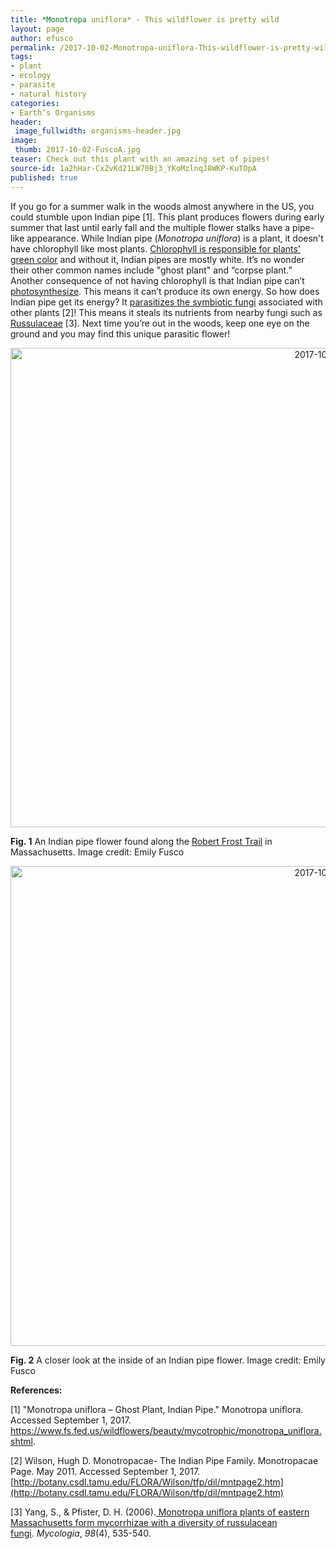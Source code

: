 ```yaml
---
title: *Monotropa uniflora* - This wildflower is pretty wild
layout: page
author: efusco
permalink: /2017-10-02-Monotropa-uniflora-This-wildflower-is-pretty-wild-EFusco/
tags:
- plant
- ecology
- parasite
- natural history
categories:
- Earth’s Organisms
header:
 image_fullwidth: organisms-header.jpg
image:
 thumb: 2017-10-02-FuscoA.jpg
teaser: Check out this plant with an amazing set of pipes!
source-id: 1a2hHar-CxZvKd21LW70Bj3_YKoMzlnqJ8WKP-KuTOpA
published: true
---
```

If you go for a summer walk in the woods almost anywhere in the US, you could stumble upon Indian pipe [1]. This plant produces flowers during early summer that last until early fall and the multiple flower stalks have a pipe-like appearance. While Indian pipe (*Monotropa uniflora*) is a plant, it doesn't have chlorophyll like most plants. [Chlorophyll is responsible for plants' green color](http://thatslifesci.com/2017-02-13-The-Earth-Is-A-Blue-Marble-EFusco/) and without it, Indian pipes are mostly white. It’s no wonder their other common names include "ghost plant" and “corpse plant.” Another consequence of not having chlorophyll is that Indian pipe can’t [photosynthesize](https://www2.estrellamountain.edu/faculty/farabee/BIOBK/BioBookPS.html). This means it can’t produce its own energy. So how does Indian pipe get its energy? It [parasitizes the symbiotic fungi](https://en.wikipedia.org/wiki/Myco-heterotrophy) associated with other plants [2]! This means it steals its nutrients from nearby fungi such as [Russulaceae](https://en.wikipedia.org/wiki/Russulaceae) [3]. Next time you’re out in the woods, keep one eye on the ground and you may find this unique parasitic flower!

<center><a data-flickr-embed="true"  href="https://www.flickr.com/photos/139839751@N06/37391565666/in/dateposted-friend/" title="2017-10-02-FuscoA"><img src="https://farm5.staticflickr.com/4468/37391565666_4892579359_b.jpg" width="1024" height="767" alt="2017-10-02-FuscoA"></a><script async src="//embedr.flickr.com/assets/client-code.js" charset="utf-8"></script></center>

**Fig. 1** An Indian pipe flower found along the [Robert Frost Trail](https://www.amherstma.gov/DocumentCenter/Home/View/610) in Massachusetts. Image credit: Emily Fusco

<center><a data-flickr-embed="true"  href="https://www.flickr.com/photos/139839751@N06/36768828373/in/dateposted-friend/" title="2017-10-02-FuscoB"><img src="https://farm5.staticflickr.com/4429/36768828373_a647daee5d_b.jpg" width="1024" height="768" alt="2017-10-02-FuscoB"></a><script async src="//embedr.flickr.com/assets/client-code.js" charset="utf-8"></script></center>

**Fig. 2** A closer look at the inside of an Indian pipe flower. Image credit: Emily Fusco

**References:**

[1] "Monotropa uniflora – Ghost Plant, Indian Pipe." Monotropa uniflora. Accessed September 1, 2017. https://www.fs.fed.us/wildflowers/beauty/mycotrophic/monotropa_uniflora.shtml.

[2] Wilson, Hugh D. Monotropacae- The Indian Pipe Family. Monotropacae Page. May 2011. Accessed September 1, 2017. [http://botany.csdl.tamu.edu/FLORA/Wilson/tfp/dil/mntpage2.htm](http://botany.csdl.tamu.edu/FLORA/Wilson/tfp/dil/mntpage2.htm)

[3] Yang, S., & Pfister, D. H. (2006).[ Monotropa uniflora plants of eastern Massachusetts form mycorrhizae with a diversity of russulacean fungi](http://www.tandfonline.com/doi/full/10.1080/15572536.2006.11832656). *Mycologia*, *98*(4), 535-540.

